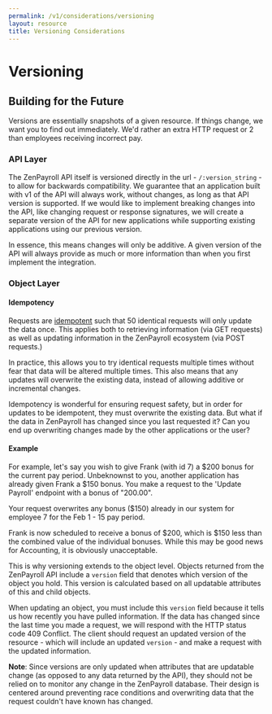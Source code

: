 ```yaml
---
permalink: /v1/considerations/versioning
layout: resource
title: Versioning Considerations
---
```


# Versioning
## Building for the Future
Versions are essentially snapshots of a given resource. If things change, we want you to find out immediately. We'd rather an extra HTTP request or 2 than employees receiving incorrect pay.

### API Layer

The ZenPayroll API itself is versioned directly in the url - `/:version_string` - to allow for backwards compatibility. We guarantee that an application built with v1 of the API will always work, without changes, as long as that API version is supported. If we would like to implement breaking changes into the API, like changing request or response signatures, we will create a separate version of the API for new applications while supporting existing applications using our previous version.

In essence, this means changes will only be additive. A given version of the API will always provide as much or more information than when you first implement the integration.

### Object Layer

#### Idempotency

Requests are [idempotent](http://en.wikipedia.org/wiki/Idempotence#Computer_science_meaning) such that 50 identical requests will only update the data once. This applies both to retrieving information (via GET requests) as well as updating information in the ZenPayroll ecosystem (via POST requests.)

In practice, this allows you to try identical requests multiple times without fear that data will be altered multiple times. This also means that any updates will overwrite the existing data, instead of allowing additive or incremental changes.

Idempotency is wonderful for ensuring request safety, but in order for updates to be idempotent, they must overwrite the existing data. But what if the data in ZenPayroll has changed since you last requested it? Can you end up overwriting changes made by the other applications or the user?

#### Example

For example, let's say you wish to give Frank (with id 7) a $200 bonus for the current pay period. Unbeknownst to you, another application has already given Frank a $150 bonus. You make a request to the 'Update Payroll' endpoint with a bonus of "200.00".

Your request overwrites any bonus ($150) already in our system for employee 7 for the Feb 1 - 15 pay period.

Frank is now scheduled to receive a bonus of $200, which is $150 less than the combined value of the individual bonuses. While this may be good news for Accounting, it is obviously unacceptable.

This is why versioning extends to the object level. Objects returned from the ZenPayroll API include a `version` field that denotes which version of the object you hold. This version is calculated based on all updatable attributes of this and child objects.

When updating an object, you must include this `version` field because it tells us how recently you have pulled information. If the data has changed since the last time you made a request, we will respond with the HTTP status code 409 Conflict. The client should request an updated version of the resource - which will include an updated `version` - and make a request with the updated information.

**Note**: Since versions are only updated when attributes that are updatable change (as opposed to any data returned by the API), they should not be relied on to monitor any change in the ZenPayroll database. Their design is centered around preventing race conditions and overwriting data that the request couldn't have known has changed.
